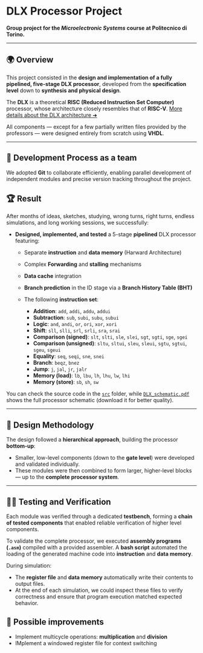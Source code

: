# **DLX Processor Project**

**Group project for the *Microelectronic Systems* course at Politecnico di Torino.**

---

## 🌍 Overview

This project consisted in the **design and implementation of a fully pipelined, five-stage DLX processor**, developed from the **specification level** down to **synthesis and physical design**.

The **DLX** is a theoretical **RISC (Reduced Instruction Set Computer)** processor, whose architecture closely resembles that of **RISC-V**.
[More details about the DLX architecture ➜](https://en.wikipedia.org/wiki/DLX)

All components — except for a few partially written files provided by the professors — were designed entirely from scratch using **VHDL**.

---

## 🔧 Development Process as a team

We adopted **Git** to collaborate efficiently, enabling parallel development of independent modules and precise version tracking throughout the project.

## 🏆 Result 

After months of ideas, sketches, studying, wrong turns, right turns, endless simulations, and long working sessions, we successfully:

* **Designed, implemented, and tested** a 5-stage **pipelined** DLX processor featuring:

  * Separate **instruction** and **data memory** (Harward Architecture)
  * Complex **Forwarding** and **stalling** mechanisms
  * **Data cache** integration
  * **Branch prediction** in the ID stage via a **Branch History Table (BHT)**
  * The following **instruction set**:
  
    * **Addition**: `add`, `addi`, `addu`, `addui`
    * **Subtraction**: `sub`, `subi`, `subu`, `subui`
    * **Logic**: `and`, `andi`, `or`, `ori`, `xor`, `xori`
    * **Shift**: `sll`, `slli`, `srl`, `srli`, `sra`, `srai`
    * **Comparison (signed)**: `slt`, `slti`, `sle`, `slei`, `sgt`, `sgti`, `sge`, `sgei`
    * **Comparison (unsigned)**: `sltu`, `sltui`, `sleu`, `sleui`, `sgtu`, `sgtui`, `sgeu`, `sgeui`
    * **Equality**: `seq`, `seqi`, `sne`, `snei`
    * **Branch**: `beqz`, `bnez`
    * **Jump**: `j`, `jal`, `jr`, `jalr`
    * **Memory (load)**: `lb`, `lbu`, `lh`, `lhu`, `lw`, `lhi`
    * **Memory (store)**: `sb`, `sh`, `sw`
   
You can check the source code in the <a href="./src">`src`</a> folder, while <a href="./DLX_schematic.pdf" >`DLX_schematic.pdf`</a> shows the full processor schematic (download it for better quality).

---

## 🧩 Design Methodology

The design followed a **hierarchical approach**, building the processor **bottom-up**:

* Smaller, low-level components (down to the **gate level**) were developed and validated individually.
* These modules were then combined to form larger, higher-level blocks — up to the **complete processor system**.

---

## ⛓️‍💥 Testing and Verification

Each module was verified through a dedicated **testbench**, forming a **chain of tested components** that enabled reliable verification of higher level components.

To validate the complete processor, we executed **assembly programs (`.asm`)** compiled with a provided assembler.
A **bash script** automated the loading of the generated machine code into **instruction** and **data memory**.

During simulation:

* The **register file** and **data memory** automatically write their contents to output files.
* At the end of each simulation, we could inspect these files to verify correctness and ensure that program execution matched expected behavior.

## 🏹 Possible improvements

* Implement multicycle operations: **multiplication** and **division**
* IMplement a windowed register file for context switching
